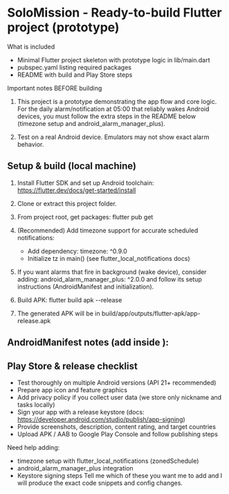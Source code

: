 
SoloMission - Ready-to-build Flutter project (prototype)
=======================================================

What is included
- Minimal Flutter project skeleton with prototype logic in lib/main.dart
- pubspec.yaml listing required packages
- README with build and Play Store steps

Important notes BEFORE building
1) This project is a prototype demonstrating the app flow and core logic.
   For the daily alarm/notification at 05:00 that reliably wakes Android devices,
   you must follow the extra steps in the README below (timezone setup and android_alarm_manager_plus).

2) Test on a real Android device. Emulators may not show exact alarm behavior.

Setup & build (local machine)
-----------------------------
1. Install Flutter SDK and set up Android toolchain: https://flutter.dev/docs/get-started/install
2. Clone or extract this project folder.
3. From project root, get packages:
   flutter pub get

4. (Recommended) Add timezone support for accurate scheduled notifications:
   - Add dependency: timezone: ^0.9.0
   - Initialize tz in main() (see flutter_local_notifications docs)

5. If you want alarms that fire in background (wake device), consider adding:
   android_alarm_manager_plus: ^2.0.0
   and follow its setup instructions (AndroidManifest and initialization).

6. Build APK:
   flutter build apk --release

7. The generated APK will be in build/app/outputs/flutter-apk/app-release.apk

AndroidManifest notes (add inside <application>):
------------------------------------------------
<!-- Add permission to receive BOOT_COMPLETED if you schedule repeating alarms -->
<uses-permission android:name="android.permission.RECEIVE_BOOT_COMPLETED"/>

<!-- For Android 12+ if using exact alarms: request SCHEDULE_EXACT_ALARM -->
<uses-permission android:name="android.permission.SCHEDULE_EXACT_ALARM" />

Play Store & release checklist
------------------------------
- Test thoroughly on multiple Android versions (API 21+ recommended)
- Prepare app icon and feature graphics
- Add privacy policy if you collect user data (we store only nickname and tasks locally)
- Sign your app with a release keystore (docs: https://developer.android.com/studio/publish/app-signing)
- Provide screenshots, description, content rating, and target countries
- Upload APK / AAB to Google Play Console and follow publishing steps

Need help adding:
- timezone setup with flutter_local_notifications (zonedSchedule)
- android_alarm_manager_plus integration
- Keystore signing steps
Tell me which of these you want me to add and I will produce the exact code snippets and config changes.
